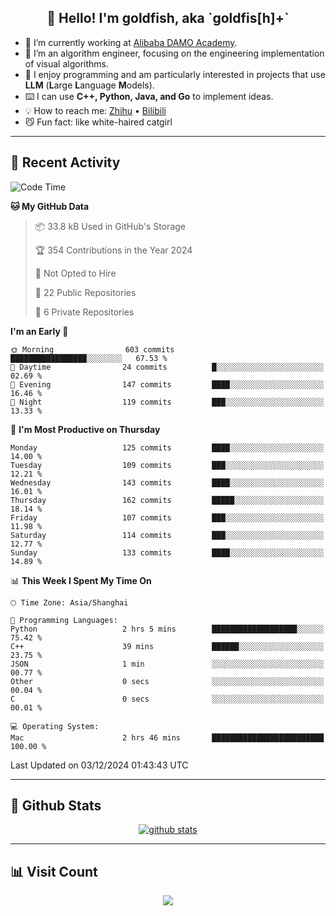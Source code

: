 
<h2 align="center">👋 Hello! I'm goldfish, aka `goldfis[h]+`</h2>

- 📍 I’m currently working at [Alibaba DAMO Academy](https://damo.alibaba.com/).  
- 🌱 I’m an algorithm engineer, focusing on the engineering implementation of visual algorithms.  
- 💬 I enjoy programming and am particularly interested in projects that use **LLM** (**L**arge **L**anguage **M**odels).   
- ⌨️ I can use **C++, Python, Java, and Go** to implement ideas.  
- 💡 How to reach me: [Zhihu](https://www.zhihu.com/people/goldfishh) • [Bilibili](https://space.bilibili.com/11349246)  
- 😼 Fun fact: like white-haired catgirl  

-------

## 🔧 Recent Activity

<!--START_SECTION:waka-->
![Code Time](http://img.shields.io/badge/Code%20Time-90%20hrs%2055%20mins-blue)

**🐱 My GitHub Data** 

> 📦 33.8 kB Used in GitHub's Storage 
 > 
> 🏆 354 Contributions in the Year 2024
 > 
> 🚫 Not Opted to Hire
 > 
> 📜 22 Public Repositories 
 > 
> 🔑 6 Private Repositories 
 > 
**I'm an Early 🐤** 

```text
🌞 Morning                603 commits         █████████████████░░░░░░░░   67.53 % 
🌆 Daytime                24 commits          █░░░░░░░░░░░░░░░░░░░░░░░░   02.69 % 
🌃 Evening                147 commits         ████░░░░░░░░░░░░░░░░░░░░░   16.46 % 
🌙 Night                  119 commits         ███░░░░░░░░░░░░░░░░░░░░░░   13.33 % 
```
📅 **I'm Most Productive on Thursday** 

```text
Monday                   125 commits         ████░░░░░░░░░░░░░░░░░░░░░   14.00 % 
Tuesday                  109 commits         ███░░░░░░░░░░░░░░░░░░░░░░   12.21 % 
Wednesday                143 commits         ████░░░░░░░░░░░░░░░░░░░░░   16.01 % 
Thursday                 162 commits         █████░░░░░░░░░░░░░░░░░░░░   18.14 % 
Friday                   107 commits         ███░░░░░░░░░░░░░░░░░░░░░░   11.98 % 
Saturday                 114 commits         ███░░░░░░░░░░░░░░░░░░░░░░   12.77 % 
Sunday                   133 commits         ████░░░░░░░░░░░░░░░░░░░░░   14.89 % 
```


📊 **This Week I Spent My Time On** 

```text
🕑︎ Time Zone: Asia/Shanghai

💬 Programming Languages: 
Python                   2 hrs 5 mins        ███████████████████░░░░░░   75.42 % 
C++                      39 mins             ██████░░░░░░░░░░░░░░░░░░░   23.75 % 
JSON                     1 min               ░░░░░░░░░░░░░░░░░░░░░░░░░   00.77 % 
Other                    0 secs              ░░░░░░░░░░░░░░░░░░░░░░░░░   00.04 % 
C                        0 secs              ░░░░░░░░░░░░░░░░░░░░░░░░░   00.01 % 

💻 Operating System: 
Mac                      2 hrs 46 mins       █████████████████████████   100.00 % 
```


 Last Updated on 03/12/2024 01:43:43 UTC
<!--END_SECTION:waka-->

-------

## 📆 Github Stats

<p align="center">
    <a href="https://github.com/anuraghazra/github-readme-stats">
      <img src="https://github-readme-stats.vercel.app/api?username=goldfishh&show_icons=true&theme=dracula" alt="github stats" />
    </a>
</p>

-------

## 📊 Visit Count

<p align="center">
  <a href="https://count.getloli.com/"><img src="https://count.getloli.com/get/@:goldfishh?theme=rule34"></a>
</p>

